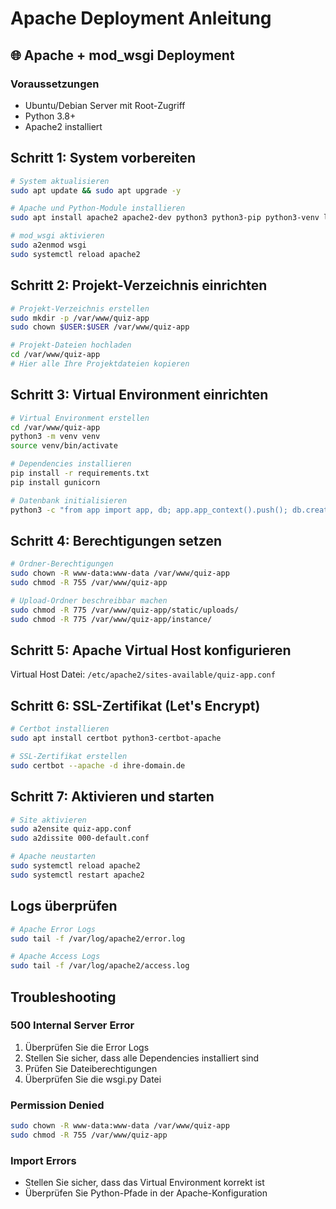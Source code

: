 # Apache Deployment Anleitung

## 🌐 Apache + mod_wsgi Deployment

### Voraussetzungen
- Ubuntu/Debian Server mit Root-Zugriff
- Python 3.8+
- Apache2 installiert

## Schritt 1: System vorbereiten

```bash
# System aktualisieren
sudo apt update && sudo apt upgrade -y

# Apache und Python-Module installieren
sudo apt install apache2 apache2-dev python3 python3-pip python3-venv libapache2-mod-wsgi-py3

# mod_wsgi aktivieren
sudo a2enmod wsgi
sudo systemctl reload apache2
```

## Schritt 2: Projekt-Verzeichnis einrichten

```bash
# Projekt-Verzeichnis erstellen
sudo mkdir -p /var/www/quiz-app
sudo chown $USER:$USER /var/www/quiz-app

# Projekt-Dateien hochladen
cd /var/www/quiz-app
# Hier alle Ihre Projektdateien kopieren
```

## Schritt 3: Virtual Environment einrichten

```bash
# Virtual Environment erstellen
cd /var/www/quiz-app
python3 -m venv venv
source venv/bin/activate

# Dependencies installieren
pip install -r requirements.txt
pip install gunicorn

# Datenbank initialisieren
python3 -c "from app import app, db; app.app_context().push(); db.create_all()"
```

## Schritt 4: Berechtigungen setzen

```bash
# Ordner-Berechtigungen
sudo chown -R www-data:www-data /var/www/quiz-app
sudo chmod -R 755 /var/www/quiz-app

# Upload-Ordner beschreibbar machen
sudo chmod -R 775 /var/www/quiz-app/static/uploads/
sudo chmod -R 775 /var/www/quiz-app/instance/
```

## Schritt 5: Apache Virtual Host konfigurieren

Virtual Host Datei: `/etc/apache2/sites-available/quiz-app.conf`

## Schritt 6: SSL-Zertifikat (Let's Encrypt)

```bash
# Certbot installieren
sudo apt install certbot python3-certbot-apache

# SSL-Zertifikat erstellen
sudo certbot --apache -d ihre-domain.de
```

## Schritt 7: Aktivieren und starten

```bash
# Site aktivieren
sudo a2ensite quiz-app.conf
sudo a2dissite 000-default.conf

# Apache neustarten
sudo systemctl reload apache2
sudo systemctl restart apache2
```

## Logs überprüfen

```bash
# Apache Error Logs
sudo tail -f /var/log/apache2/error.log

# Apache Access Logs
sudo tail -f /var/log/apache2/access.log
```

## Troubleshooting

### 500 Internal Server Error
1. Überprüfen Sie die Error Logs
2. Stellen Sie sicher, dass alle Dependencies installiert sind
3. Prüfen Sie Dateiberechtigungen
4. Überprüfen Sie die wsgi.py Datei

### Permission Denied
```bash
sudo chown -R www-data:www-data /var/www/quiz-app
sudo chmod -R 755 /var/www/quiz-app
```

### Import Errors
- Stellen Sie sicher, dass das Virtual Environment korrekt ist
- Überprüfen Sie Python-Pfade in der Apache-Konfiguration 